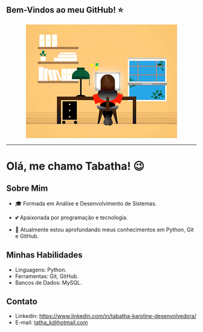 ## Bem-Vindos ao meu GitHub! ⭐


<p align="center"><img src="img/imagemGif.gif" alt="Imagem codando dia e noite"></p>

----



# Olá, me chamo Tabatha! 😉

## Sobre Mim
 - 🎓 Formada em Análise e Desenvolvimento de Sistemas.

 - 💕 Apaixonada por programação e tecnologia.

- 📒  Atualmente estou aprofundando meus conhecimentos em Python, Git e GitHub.

## Minhas Habilidades
- Linguagens: Python.
- Ferramentas: Git, GitHub.
- Bancos de Dados: MySQL.



## Contato
 - Linkedin: https://www.linkedin.com/in/tabatha-karoline-desenvolvedora/
- E-mail: tatha_k@hotmail.com



